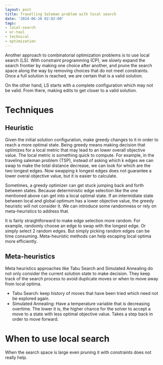 ```yaml
---
layout: post
title: Travelling Saleman problem with local search
date: '2024-06-26 02:02:00'
tags:
- local-search
- or-tool
- technical
- optimization
---
```


Another approach to combinatorial optimization problems is to use local search (LS). With constraint programming (CP), we slowly expand the search frontier by making one choice after another, and prune the search space along the way by removing choices that do not meet constraints. Once a full solution is reached, we are certain that is a valid solution. 

On the other hand, LS starts with a complete configuration which may not be valid. From there, making edits to get closer to a valid solution. 

# Techniques 

## Heuristic 

Given the initial solution configuration, make greedy changes to it in order to reach a more optimal state. Being greedy means making decision that optimizes for a local metric that may lead to an lower overall objective value. The local metric is something quick to compute. For example, in the traveling saleman problem (TSP), instead of asking which k edges we can swap to make the total distance decrease, we can look for which are the two longest edges. Now swapping k longest edges does not guarantee a lower overal objective value, but it is easier to calculate. 

Sometimes, a greedy optimizer can get stuck jumping back and forth between states. Because deterministic edge selection like the one mentioned above can get into a local optimal state. If an intermidiate state between local and global optimum has a lower objective value, the greedy heuristic will not consider it. We can introduce some randomness or rely on meta-heuristics to address that. 

It is fairly straightforward to make edge selection more random. For example, randomly choose an edge to swap with the longest edge. Or simply select 2 random edges. But simply picking random edges can be time consuming. Meta-heuristic methods can help escaping local optima more efficiently. 

## Meta-heuristics

Meta heuristics approaches like Tabu Search and Simulated Annealing do not only consider the current solution state to make decision. They keep track of the search process to avoid duplicate moves or when to move away from local optima. 
- Tabu Search: keep history of moves that have been tried which need not be explored again. 
- Simulated Annealing: Have a temperature variable that is decreasing overtime. The lower it is, the higher chance for the solver to accept a move to a state with less optimal objective value. Takes a step back in order to move forward. 

# When to use local search

When the search space is large even pruning it with constraints does not really help. 